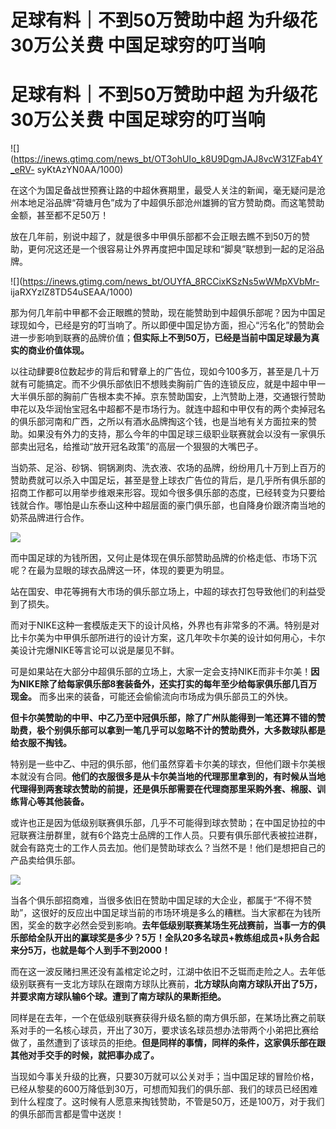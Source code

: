 # 足球有料｜不到50万赞助中超 为升级花30万公关费 中国足球穷的叮当响

# 足球有料｜不到50万赞助中超 为升级花30万公关费 中国足球穷的叮当响

![](https://inews.gtimg.com/news_bt/OT3ohUIo_k8U9DgmJAJ8vcW31ZFab4Y_eRV-
syKtAzYN0AA/1000)

在这个为国足备战世预赛让路的中超休赛期里，最受人关注的新闻，毫无疑问是沧州本地足浴品牌“荷塘月色”成为了中超俱乐部沧州雄狮的官方赞助商。而这笔赞助金额，甚至都不足50万！

放在几年前，别说中超了，就是很多中甲俱乐部都不会正眼去瞧不到50万的赞助，更何况这还是一个很容易让外界再度把中国足球和“脚臭”联想到一起的足浴品牌。

![](https://inews.gtimg.com/news_bt/OUYfA_8RCCixKSzNs5wWMpXVbMr-
ijaRXYzlZ8TD54uSEAA/1000)

那为何几年前中甲都不会正眼瞧的赞助，现在能赞助到中超俱乐部呢？因为中国足球现如今，已经是穷的叮当响了。所以即便中国足协方面，担心“污名化”的赞助会进一步影响到联赛的品牌价值；**但实际上不到50万，已经是当前中国足球最为真实的商业价值体现。**

以往动肆要8位数起步的背后和臂章上的广告位，现如今100多万，甚至是几十万就有可能搞定。而不少俱乐部依旧不想贱卖胸前广告的连锁反应，就是中超中甲一大半俱乐部的胸前广告根本卖不掉。京东赞助国安，上汽赞助上港，交通银行赞助申花以及华润怡宝冠名中超都不是市场行为。就连中超和中甲仅有的两个卖掉冠名的俱乐部河南和广西，之所以有酒水品牌掏这个钱，也是当地有关方面拉来的赞助。如果没有外力的支持，那么今年的中国足球三级职业联赛就会以没有一家俱乐部卖出冠名，给推动“放开冠名政策”的高层一个狠狠的大嘴巴子。

当奶茶、足浴、砂锅、铜锅涮肉、洗衣液、农场的品牌，纷纷用几十万到上百万的赞助费就可以杀入中国足坛，甚至是登上球衣广告位的背后，是几乎所有俱乐部的招商工作都可以用举步维艰来形容。现如今很多俱乐部的态度，已经转变为只要给钱就合作。哪怕是山东泰山这种中超层面的豪门俱乐部，也自降身价跟济南当地的奶茶品牌进行合作。

![](https://inews.gtimg.com/news_bt/OHROZiEHRdxizYVRc92MERUf9Ud6dKHK7Y9AN0pdPmqqAAA/1000)

而中国足球的为钱所困，又何止是体现在俱乐部赞助品牌的价格走低、市场下沉呢？在最为显眼的球衣品牌这一环，体现的要更为明显。

站在国安、申花等拥有大市场的俱乐部立场上，中超的球衣打包导致他们的利益受到了损失。

而对于NIKE这种一套模版走天下的设计风格，外界也有非常多的不满。特别是对比卡尔美为中甲俱乐部所进行的设计方案，这几年吹卡尔美的设计如何用心，卡尔美设计完爆NIKE等言论可以说是屡见不鲜。

可是如果站在大部分中超俱乐部的立场上，大家一定会支持NIKE而非卡尔美！**因为NIKE除了给每家俱乐部8套装备外，还实打实的每年至少给每家俱乐部几百万现金。**
而多出来的装备，可能还会偷偷流向市场成为俱乐部员工的外快。

**但卡尔美赞助的中甲、中乙乃至中冠俱乐部，除了广州队能得到一笔还算不错的赞助费，极个别俱乐部可以拿到一笔几乎可以忽略不计的赞助费外，大多数球队都是给衣服不掏钱。**

特别是一些中乙、中冠的俱乐部，他们虽然穿着卡尔美的球衣，但他们跟卡尔美根本就没有合同。**他们的衣服很多是从卡尔美当地的代理那里拿到的，有时候从当地代理得到两套球衣赞助的前提，还是俱乐部需要在代理商那里采购外套、棉服、训练背心等其他装备。**

或许也正是因为低级别联赛俱乐部，几乎不可能得到球衣赞助；在中国足协拉的中冠联赛注册群里，就有6个路克士品牌的工作人员。只要有俱乐部代表被拉进群，就会有路克士的工作人员去加。他们是赞助球衣么？当然不是！他们是想把自己的产品卖给俱乐部。

![](https://inews.gtimg.com/news_bt/OL8fIVwDVUapImmHYAp_5PW0Y2DpF1M93mYL0g6uE45jkAA/1000)

当各个俱乐部招商难，当很多依旧在赞助中国足球的大企业，都属于“不得不赞助”，这很好的反应出中国足球当前的市场环境是多么的糟糕。当大家都在为钱所困，奖金的数字必然会受到影响。**去年低级别联赛某场生死战赛前，当事一方的俱乐部给全队开出的赢球奖是多少？5万！全队20多名球员+教练组成员+队务合起来分5万，也就是每个人到手不到2000！**

而在这一波反赌扫黑还没有盖棺定论之时，江湖中依旧不乏铤而走险之人。去年低级别联赛有一支北方球队在跟南方球队比赛前，**北方球队向南方球队开出了5万，并要求南方球队输6个球。遭到了南方球队的果断拒绝。**

同样是在去年，一个在低级别联赛获得升级名额的南方俱乐部，在某场比赛之前联系对手的一名核心球员，开出了30万，要求该名球员想办法带两个小弟把比赛给做了，虽然遭到了该球员的拒绝。**但是同样的事情，同样的条件，这家俱乐部在跟其他对手交手的时候，就把事办成了。**

当现如今事关升级的比赛，只要30万就可以公关对手；当中国足球的冒险价格，已经从黎斐的600万降低到30万，可想而知我们的俱乐部、我们的球员已经困难到什么程度了。这时候有人愿意来掏钱赞助，不管是50万，还是100万，对于我们的俱乐部而言都是雪中送炭！

